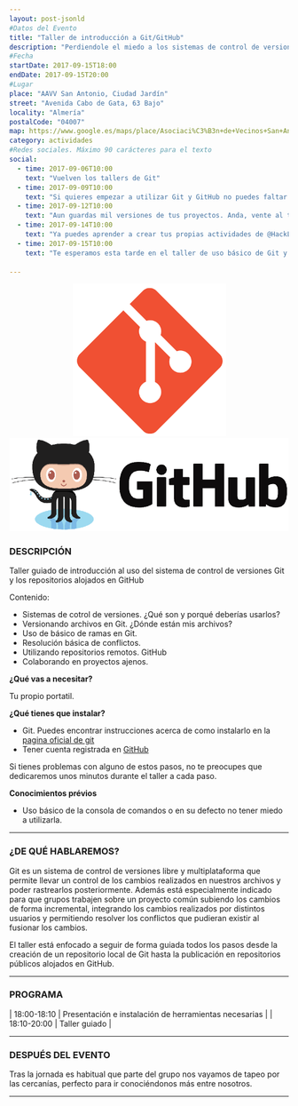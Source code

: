 ```yaml
---
layout: post-jsonld
#Datos del Evento
title: "Taller de introducción a Git/GitHub"
description: "Perdiendole el miedo a los sistemas de control de versiones utilizando Git y GitHub"
#Fecha
startDate: 2017-09-15T18:00
endDate: 2017-09-15T20:00
#Lugar
place: "AAVV San Antonio, Ciudad Jardín"
street: "Avenida Cabo de Gata, 63 Bajo"
locality: "Almería"
postalCode: "04007"
map: https://www.google.es/maps/place/Asociaci%C3%B3n+de+Vecinos+San+Antonio+de+Ciudad+Jard%C3%ADn/@36.8308795,-2.4569515,17z/data=!3m1!4b1!4m5!3m4!1s0xd7a9df0b835fe2b:0xd030043efd14eaf0!8m2!3d36.8308795!4d-2.4547575
category: actividades
#Redes sociales. Máximo 90 carácteres para el texto
social:	
  - time: 2017-09-06T10:00
    text: "Vuelven los tallers de Git"
  - time: 2017-09-09T10:00
    text: "Si quieres empezar a utilizar Git y GitHub no puedes faltar al próximo taller"
  - time: 2017-09-12T10:00
    text: "Aun guardas mil versiones de tus proyectos. Anda, vente al taller de Git"
  - time: 2017-09-14T10:00
    text: "Ya puedes aprender a crear tus propias actividades de @HackLabAl en el taller de Git"
  - time: 2017-09-15T10:00
    text: "Te esperamos esta tarde en el taller de uso básico de Git y GitHub"

---
```


<p align="center">
  <img src="/recursos/2017-09-15/git_logo.png" alt="Logo Git" />
  <img src="/recursos/2017-09-15/github_logo.png" alt="Logo GitHub" />
</p>


### DESCRIPCIÓN
Taller guiado de introducción al uso del sistema de control de versiones Git y los repositorios alojados en GitHub


Contenido:
- Sistemas de cotrol de versiones. ¿Qué son y porqué deberías usarlos?
- Versionando archivos en Git. ¿Dónde están mis archivos?
- Uso de básico de ramas en Git. 
- Resolución básica de conflictos.
- Utilizando repositorios remotos. GitHub
- Colaborando en proyectos ajenos. 

**¿Qué vas a necesitar?**

Tu propio portatil.


**¿Qué tienes que instalar?**

- Git. Puedes encontrar instrucciones acerca de como instalarlo en la [pagina oficial de git](https://git-scm.com/)
- Tener cuenta registrada en [GitHub](https://github.com/)

Si tienes problemas con alguno de estos pasos, no te preocupes que dedicaremos unos minutos durante el taller a cada paso.

**Conocimientos prévios**

- Uso básico de la consola de comandos o en su defecto no tener miedo a utilizarla.

---

### ¿DE QUÉ HABLAREMOS?

Git es un sistema de control de versiones libre y multiplataforma que permite llevar un control de los cambios realizados en nuestros archivos y poder rastrearlos posteriormente.
Además está especialmente indicado para que grupos trabajen sobre un proyecto común subiendo los cambios de forma incremental, integrando los cambios realizados por distintos usuarios y permitiendo resolver los conflictos que pudieran existir al fusionar los cambios.

El taller está enfocado a seguir de forma guiada todos los pasos desde la creación de un repositorio local de Git hasta la publicación en repositorios públicos alojados en GitHub.


---


### PROGRAMA


| 18:00-18:10   | Presentación e instalación de herramientas necesarias |
| 18:10-20:00   | Taller guiado |


---


### DESPUÉS DEL EVENTO

Tras la jornada es habitual que parte del grupo nos vayamos de tapeo por las cercanías, perfecto para ir conociéndonos más entre nosotros.

---


